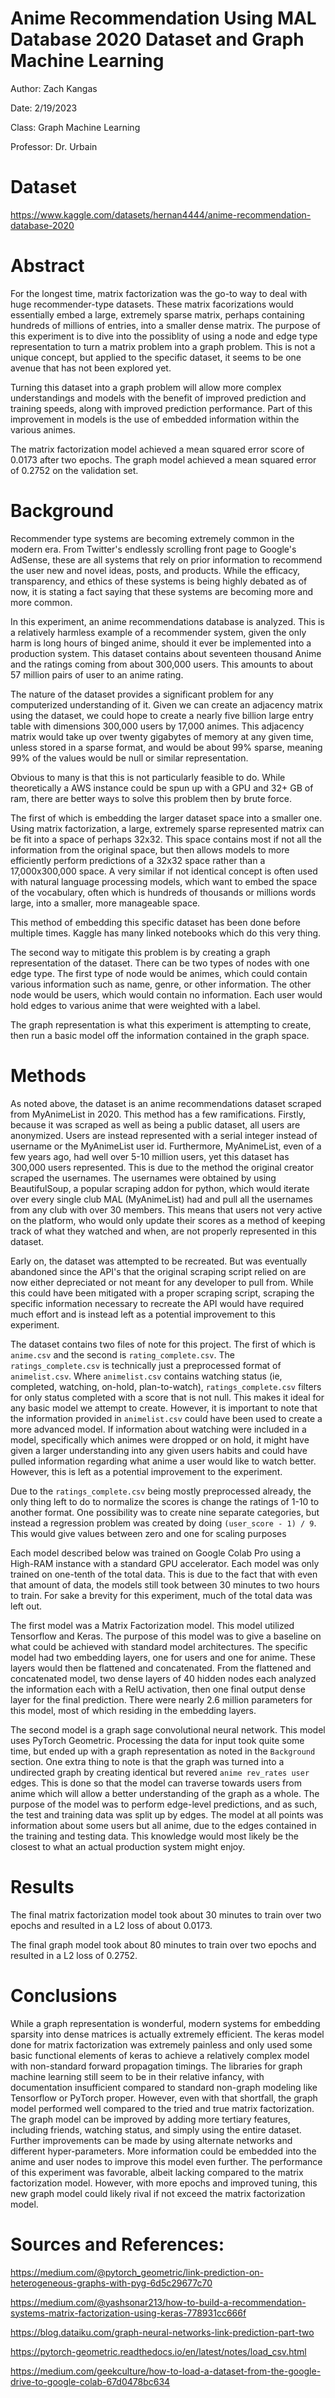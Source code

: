 # Anime Recommendation Using MAL Database 2020 Dataset and Graph Machine Learning
Author: Zach Kangas

Date: 2/19/2023

Class: Graph Machine Learning

Professor: Dr. Urbain

# Dataset

https://www.kaggle.com/datasets/hernan4444/anime-recommendation-database-2020

# Abstract

For the longest time, matrix factorization was the go-to way to deal with huge recommender-type datasets. These matrix facorizations would essentially embed a large, extremely sparse matrix, perhaps containing hundreds of millions of entries, into a smaller dense matrix. The purpose of this experiment is to dive into the possiblity of using a node and edge type representation to turn a matrix problem into a graph problem. This is not a unique concept, but applied to the specific dataset, it seems to be one avenue that has not been explored yet.

Turning this dataset into a graph problem will allow more complex understandings and models with the benefit of improved prediction and training speeds, along with improved prediction performance. Part of this improvement in models is the use of embedded information within the various animes.

The matrix factorization model achieved a mean squared error score of 0.0173 after two epochs. The graph model achieved a mean squared error of 0.2752 on the validation set.

# Background

Recommender type systems are becoming extremely common in the modern era. From Twitter's endlessly scrolling front page to Google's AdSense, these are all systems that rely on prior information to recommend the user new and novel ideas, posts, and products. While the efficacy, transparency, and ethics of these systems is being highly debated as of now, it is stating a fact saying that these systems are becoming more and more common.

In this experiment, an anime recommendations database is analyzed. This is a relatively harmless example of a recommender system, given the only harm is long hours of binged anime, should it ever be implemented into a production system. This dataset contains about seventeen thousand Anime and the ratings coming from about 300,000 users. This amounts to about 57 million pairs of user to an anime rating. 

The nature of the dataset provides a significant problem for any computerized understanding of it. Given we can create an adjacency matrix using the dataset, we could hope to create a nearly five billion large entry table with dimensions 300,000 users by 17,000 animes. This adjacency matrix would take up over twenty gigabytes of memory at any given time, unless stored in a sparse format, and would be about 99% sparse, meaning 99% of the values would be null or similar representation.

Obvious to many is that this is not particularly feasible to do. While theoretically a AWS instance could be spun up with a GPU and 32+ GB of ram, there are better ways to solve this problem then by brute force.

The first of which is embedding the larger dataset space into a smaller one. Using matrix factorization, a large, extremely sparse represented matrix can be fit into a space of perhaps 32x32. This space contains most if not all the information from the original space, but then allows models to more efficiently perform predictions of a 32x32 space rather than a 17,000x300,000 space. A very similar if not identical concept is often used with natural language processing models, which want to embed the space of the vocabulary, often which is hundreds of thousands or millions words large, into a smaller, more manageable space.

This method of embedding this specific dataset has been done before multiple times. Kaggle has many linked notebooks which do this very thing.

The second way to mitigate this problem is by creating a graph representation of the dataset. There can be two types of nodes with one edge type. The first type of node would be animes, which could contain various information such as name, genre, or other information. The other node would be users, which would contain no information. Each user would hold edges to various anime that were weighted with a label.

The graph representation is what this experiment is attempting to create, then run a basic model off the information contained in the graph space. 

# Methods

As noted above, the dataset is an anime recommendations dataset scraped from MyAnimeList in 2020. This method has a few ramifications. Firstly, because it was scraped as well as being a public dataset, all users are anonymized. Users are instead represented with a serial integer instead of username or the MyAnimeList user id. Furthermore, MyAnimeList, even of a few years ago, had well over 5-10 million users, yet this dataset has 300,000 users represented. This is due to the method the original creator scraped the usernames. The usernames were obtained by using BeautifulSoup, a popular scraping addon for python, which would iterate over every single club MAL (MyAnimeList) had and pull all the usernames from any club with over 30 members. This means that users not very active on the platform, who would only update their scores as a method of keeping track of what they watched and when, are not properly represented in this dataset.

Early on, the dataset was attempted to be recreated. But was eventually abandoned since the API's that the original scraping script relied on are now either depreciated or not meant for any developer to pull from. While this could have been mitigated with a proper scraping script, scraping the specific information necessary to recreate the API would have required much effort and is instead left as a potential improvement to this experiment.

The dataset contains two files of note for this project. The first of which is `anime.csv` and the second is `rating_complete.csv`. The `ratings_complete.csv` is technically just a preprocessed format of `animelist.csv`. Where `animelist.csv` contains watching status (ie, completed, watching, on-hold, plan-to-watch), `ratings_complete.csv` filters for only status completed with a score that is not null. This makes it ideal for any basic model we attempt to create. However, it is important to note that the information provided in `animelist.csv` could have been used to create a more advanced model. If information about watching were included in a model, specifically which animes were dropped or on hold, it might have given a larger understanding into any given users habits and could have pulled information regarding what anime a user would like to watch better. However, this is left as a potential improvement to the experiment.

Due to the `ratings_complete.csv` being mostly preprocessed already, the only thing left to do to normalize the scores is change the ratings of 1-10 to another format. One possibility was to create nine separate categories, but instead a regression problem was created by doing `(user_score - 1) / 9`. This would give values between zero and one for scaling purposes

Each model described below was trained on Google Colab Pro using a High-RAM instance with a standard GPU accelerator. Each model was only trained on one-tenth of the total data. This is due to the fact that with even that amount of data, the models still took between 30 minutes to two hours to train. For sake a brevity for this experiment, much of the total data was left out.

The first model was a Matrix Factorization model. This model utilized Tensorflow and Keras. The purpose of this model was to give a baseline on what could be achieved with standard model architectures. The specific model had two embedding layers, one for users and one for anime. These layers would then be flattened and concatenated. From the flattened and concatenated model, two dense layers of 40 hidden nodes each analyzed the information each with a RelU activation, then one final output dense layer for the final prediction. There were nearly 2.6 million parameters for this model, most of which residing in the embedding layers.

The second model is a graph sage convolutional neural network. This model uses PyTorch Geometric. Processing the data for input took quite some time, but ended up with a graph representation as noted in the `Background` section. One extra thing to note is that the graph was turned into a undirected graph by creating identical but revered `anime rev_rates user` edges. This is done so that the model can traverse towards users from anime which will allow a better understanding of the graph as a whole. The purpose of the model was to perform edge-level predictions, and as such, the test and training data was split up by edges. The model at all points was information about some users but all anime, due to the edges contained in the training and testing data. This knowledge would most likely be the closest to what an actual production system might enjoy.

# Results

The final matrix factorization model took about 30 minutes to train over two epochs and resulted in a L2 loss of about 0.0173.

The final graph model took about 80 minutes to train over two epochs and resulted in a L2 loss of 0.2752.

# Conclusions

While a graph representation is wonderful, modern systems for embedding sparsity into dense matrices is actually extremely efficient. The keras model done for matrix factorization was extremely painless and only used some basic functional elements of keras to achieve a relatively complex model with non-standard forward propagation timings. The libraries for graph machine learning still seem to be in their relative infancy, with documentation insufficient compared to standard non-graph modeling like Tensorflow or PyTorch proper. However, even with that shortfall, the graph model performed well compared to the tried and true matrix factorization. The graph model can be improved by adding more tertiary features, including friends, watching status, and simply using the entire dataset. Further improvements can be made by using alternate networks and different hyper-parameters. More information could be embedded into the anime and user nodes to improve this model even further. The performance of this experiment was favorable, albeit lacking compared to the matrix factorization model. However, with more epochs and improved tuning, this new graph model could likely rival if not exceed the matrix factorization model.


# Sources and References:
https://medium.com/@pytorch_geometric/link-prediction-on-heterogeneous-graphs-with-pyg-6d5c29677c70

https://medium.com/@yashsonar213/how-to-build-a-recommendation-systems-matrix-factorization-using-keras-778931cc666f

https://blog.dataiku.com/graph-neural-networks-link-prediction-part-two

https://pytorch-geometric.readthedocs.io/en/latest/notes/load_csv.html

https://medium.com/geekculture/how-to-load-a-dataset-from-the-google-drive-to-google-colab-67d0478bc634